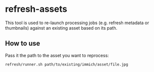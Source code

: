 # refresh-assets

This tool is used to re-launch processing jobs (e.g. refresh metadata or thumbnails) against an existing asset based on its path.

## How to use

Pass it the path to the asset you want to reprocess:

```bash
refresh/runner.sh path/to/existing/immich/asset/file.jpg
```
